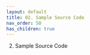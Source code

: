 ```yaml
---
layout: default
title: 02. Sample Source Code
nav_order: 50
has_children: true
---
```


02. Sample Source Code
